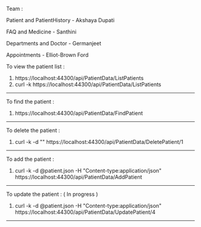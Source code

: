 Team :

Patient and PatientHistory - Akshaya Dupati

FAQ and Medicine - Santhini

Departments and Doctor - Germanjeet

Appointments - Elliot-Brown Ford


To view the patient list : 

1. https://localhost:44300/api/PatientData/ListPatients
2. curl -k https://localhost:44300/api/PatientData/ListPatients


----------------------------------------------------

To find the patient : 

1. https://localhost:44300/api/PatientData/FindPatient

----------------------------------------------------

To delete the patient : 

1. curl -k -d "" https://localhost:44300/api/PatientData/DeletePatient/1

----------------------------------------------------

To add the patient : 

1. curl -k -d @patient.json -H "Content-type:application/json" https://localhost:44300/api/PatientData/AddPatient

----------------------------------------------------

To update the patient : ( In progress )

1. curl -k -d @patient.json -H "Content-type:application/json" https://localhost:44300/api/PatientData/UpdatePatient/4

----------------------------------------------------
